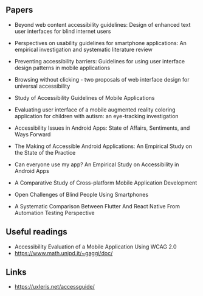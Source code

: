 ## Papers

- Beyond web content accessibility guidelines: Design of enhanced text user interfaces for blind internet users

- Perspectives on usability guidelines for smartphone applications: An empirical investigation and systematic literature review

- Preventing accessibility barriers: Guidelines for using user interface design patterns in mobile applications

- Browsing without clicking - two proposals of web interface design for universal accessibility

- Study of Accessibility Guidelines of Mobile Applications

- Evaluating user interface of a mobile augmented reality coloring application for children with autism: an eye-tracking investigation

- Accessibility Issues in Android Apps: State of Affairs, Sentiments, and Ways Forward

- The Making of Accessible Android Applications: An Empirical Study on the State of the Practice

- Can everyone use my app? An Empirical Study on Accessibility in Android Apps

- A Comparative Study of Cross-platform Mobile Application Development

- Open Challenges of Blind People Using Smartphones

- A Systematic Comparison Between Flutter And React Native From Automation Testing Perspective

## Useful readings

- Accessibility Evaluation of a Mobile Application Using WCAG 2.0
- https://www.math.unipd.it/~gaggi/doc/

## Links

- https://uxleris.net/accessguide/